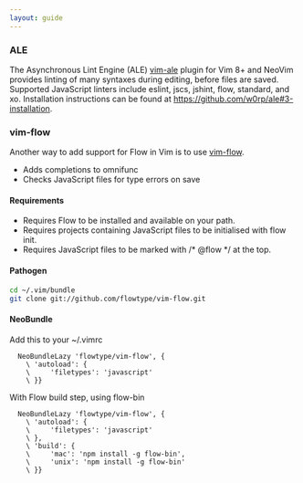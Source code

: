 ```yaml
---
layout: guide
---
```


### ALE <a class="toc" id="vim-ale" href="#vim-ale"></a>

The Asynchronous Lint Engine (ALE) [vim-ale](https://github.com/w0rp/ale) plugin for Vim 8+ and NeoVim provides linting of many syntaxes during editing, before files are saved. Supported JavaScript linters include eslint, jscs, jshint, flow, standard, and xo.  Installation instructions can be found at https://github.com/w0rp/ale#3-installation.

### vim-flow <a class="toc" id="vim-flow" href="#vim-flow"></a>

Another way to add support for Flow in Vim is to use [vim-flow](https://github.com/flowtype/vim-flow).

* Adds completions to omnifunc
* Checks JavaScript files for type errors on save

#### Requirements <a class="toc" id="vim-requirements" href="#vim-requirements"></a>

* Requires Flow to be installed and available on your path.
* Requires projects containing JavaScript files to be initialised with flow init.
* Requires JavaScript files to be marked with /* @flow */ at the top.

#### Pathogen <a class="toc" id="pathogen" href="#pathogen"></a>

```sh
cd ~/.vim/bundle
git clone git://github.com/flowtype/vim-flow.git
```

#### NeoBundle <a class="toc" id="neobundle" href="#neobundle"></a>

Add this to your ~/.vimrc

```
  NeoBundleLazy 'flowtype/vim-flow', {
    \ 'autoload': {
    \     'filetypes': 'javascript'
    \ }}
```

With Flow build step, using flow-bin

```
  NeoBundleLazy 'flowtype/vim-flow', {
    \ 'autoload': {
    \     'filetypes': 'javascript'
    \ },
    \ 'build': {
    \     'mac': 'npm install -g flow-bin',
    \     'unix': 'npm install -g flow-bin'
    \ }}
```
